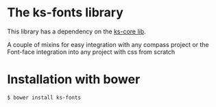The ks-fonts library
=======

This library has a dependency on the [ks-core lib](https://github.com/ks-frontend/ks-core).

A couple of mixins for easy integration with any compass project or the Font-face integration into any project with css from scratch

# Installation with bower

```console
$ bower install ks-fonts
```
